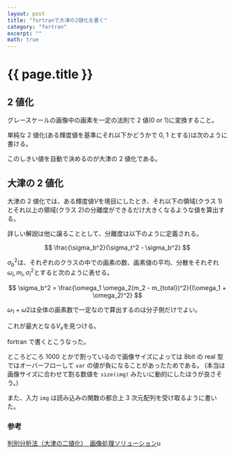 ```yaml
---
layout: post
title: "fortranで大津の2値化を書く"
category: "fortran"
excerpt: ""
math: true
---
```


# {{ page.title }}

## 2 値化

グレースケールの画像中の画素を一定の法則で 2 値(0 or 1)に変換すること。

単純な 2 値化(ある輝度値を基準にそれ以下かどうかで 0, 1 とする)は次のように書ける。

<script src="https://gist.github.com/Omochice/67ed526561a484a3575e379ac1ae0c5c.js"></script>

このしきい値を自動で決めるのが大津の 2 値化である。

## 大津の 2 値化

大津の 2 値化では、ある輝度値$V$を境目にしたとき、それ以下の領域(クラス 1)とそれ以上の領域(クラス 2)の分離度ができるだけ大きくなるような値を算出する。

詳しい解説は他に譲ることとして、分離度は以下のように定義される。

$$
\frac{\sigma_b^2}{\sigma_t^2 - \sigma_b^2}
$$

$\sigma_b^2$は、それぞれのクラスの中での画素の数、画素値の平均、分散をそれぞれ$\omega_i, m_i, \sigma_i^2$とすると次のように表せる。

$$
\sigma_b^2 = \frac{\omega_1  \omega_2(m_2 - m_{total})^2}{(\omega_1 + \omega_2)^2}
$$

$\omega_1+\omega2$は全体の画素数で一定なので算出するのは分子側だけでよい。

これが最大となる$V_x$を見つける。

fortran で書くとこうなった。

<script src="https://gist.github.com/Omochice/2e112851dfd01c063ddaeb8e43a00297.js"></script>

ところどころ 1000 とかで割っているので画像サイズによっては 8bit の real 型ではオーバーフローして `var` の値が負になることがあったためである。
(本当は画像サイズに合わせて割る数値を `size(img)` みたいに動的にしたほうが良さそう。)

また、入力 `img` は読み込みの関数の都合上 3 次元配列を受け取るように書いた。

### 参考

[判別分析法（大津の二値化）　画像処理ソリューション](https://imagingsolution.blog.fc2.com/blog-entry-113.html)u
